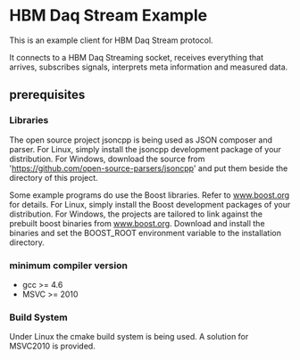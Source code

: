 # HBM Daq Stream Example

This is an example client for HBM Daq Stream protocol. 

It connects to a HBM Daq Streaming socket, receives everything that arrives, subscribes signals, interprets meta information and measured data.



## prerequisites

### Libraries
The open source project jsoncpp is being used as JSON composer and parser. For Linux, simply install the jsoncpp development package of your distribution. For Windows, download the source from 'https://github.com/open-source-parsers/jsoncpp' and put them beside the directory of this project.

Some example programs do use the Boost libraries. Refer to www.boost.org for details.
For Linux, simply install the Boost development packages of your distribution. For Windows, the projects are tailored to link against the prebuilt boost binaries from www.boost.org.
Download and install the binaries and set the BOOST_ROOT environment variable to the installation directory.


### minimum compiler version
* gcc >= 4.6
* MSVC >= 2010

### Build System
Under Linux the cmake build system is being used. A solution for MSVC2010 is provided.
